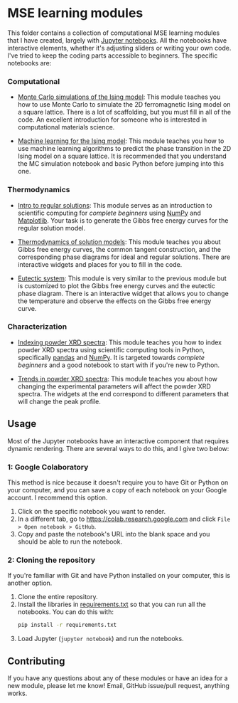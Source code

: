 # MSE learning modules
This folder contains a collection of computational MSE learning modules that I have created, largely with [Jupyter notebooks](https://jupyter.org). All the notebooks have interactive elements, whether it's adjusting sliders or writing your own code. I've tried to keep the coding parts accessible to beginners. The specific notebooks are:

### Computational

* [Monte Carlo simulations of the Ising model](Monte_Carlo_Ising_model.ipynb): This module teaches you how to use Monte Carlo to simulate the 2D ferromagnetic Ising model on a square lattice. There is a lot of scaffolding, but you must fill in all of the code. An excellent introduction for someone who is interested in computational materials science.

* [Machine learning for the Ising model](Machine_learning_Ising_model.ipynb): This module teaches you how to use machine learning algorithms to predict the phase transition in the 2D Ising model on a square lattice. It is recommended that you understand the MC simulation notebook and basic Python before jumping into this one.


### Thermodynamics

* [Intro to regular solutions](Regular_solution_plot.ipynb): This module serves as an introduction to scientific computing for *complete beginners* using [NumPy](https://numpy.org/) and [Matplotlib](https://matplotlib.org/). Your task is to generate the Gibbs free energy curves for the regular solution model.

* [Thermodynamics of solution models](Thermo_solution_models.ipynb): This module teaches you about Gibbs free energy curves, the common tangent construction, and the corresponding phase diagrams for ideal and regular solutions. There are interactive widgets and places for you to fill in the code.
    
* [Eutectic system](Eutectic_solution.ipynb): This module is very similar to the previous module but is customized to plot the Gibbs free energy curves and the eutectic phase diagram. There is an interactive widget that allows you to change the temperature and observe the effects on the Gibbs free energy curve.


### Characterization

* [Indexing powder XRD spectra](XRD_indexing.ipynb): This module teaches you how to index powder XRD spectra using scientific computing tools in Python, specifically [pandas](https://pandas.pydata.org/) and [NumPy](https://numpy.org/). It is targeted towards *complete beginners* and a good notebook to start with if you're new to Python.
    
* [Trends in powder XRD spectra](XRD_trends.ipynb): This module teaches you about how changing the experimental parameters will affect the powder XRD spectra. The widgets at the end correspond to different parameters that will change the peak profile.



## Usage
Most of the Jupyter notebooks have an interactive component that requires dynamic rendering. There are several ways to do this, and I give two below:

### 1: Google Colaboratory
This method is nice because it doesn't require you to have Git or Python on your computer, and you can save a copy of each notebook on your Google account. I recommend this option.

1. Click on the specific notebook you want to render.   
1. In a different tab, go to https://colab.research.google.com and click `File > Open notebook > GitHub`.   
1. Copy and paste the notebook's URL into the blank space and you should be able to run the notebook.

### 2: Cloning the repository
If you're familiar with Git and have Python installed on your computer, this is another option.   

1. Clone the entire repository.   
1. Install the libraries in [requirements.txt](../requirements.txt) so that you can run all the notebooks. You can do this with:
    ```bash
    pip install -r requirements.txt 
    ```   
1. Load Jupyter (`jupyter notebook`) and run the notebooks.   


## Contributing
If you have any questions about any of these modules or have an idea for a new module, please let me know! Email, GitHub issue/pull request, anything works.

